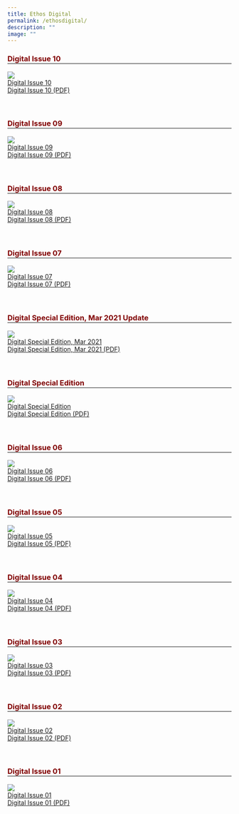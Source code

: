 ```yaml
---
title: Ethos Digital
permalink: /ethosdigital/
description: ""
image: ""
---
```

<style>
	.ethosdigital h3
	{
	color: maroon;
	border-bottom: 2px solid gray; 
	}
	
	</style>
	
<div class="ethosdigital">
<h3>Digital Issue 10</h3>
<img src="images/Ethos_Images/Ethos_Digital_Issue_10/EthosDigital_Issue_Mar23_Cov.jpg"><br>
	<a href="#">Digital Issue 10</a><br>
	<a href="#">Digital Issue 10 (PDF)</a>
</div>
<br><br>

<div class="ethosdigital">
<h3> Digital Issue 09</h3>
<img src="images/Ethos_Images/Ethos_Digital_Issue_09/EthosDigital_IssueNov22.jpg"><br>
	<a href="#">Digital Issue 09</a><br>
	<a href="#">Digital Issue 09 (PDF)</a>
</div>
<br><br>

<div class="ethosdigital">
<h3> Digital Issue 08</h3>
<img src="images/Ethos_Images/Ethos_Digital_Issue_08/EthosDigital_Issue08_Cover.jpg"><br>
	<a href="#">Digital Issue 08</a><br>
	<a href="#">Digital Issue 08 (PDF)</a>
</div>
<br><br>

<div class="ethosdigital">
<h3> Digital Issue 07</h3>
<img src="images/Ethos_Images/Ethos_Digital_Issue_07/EthosDigital_Issue_Sep21_Editorial1.jpg"><br>
	<a href="#">Digital Issue 07</a><br>
	<a href="#">Digital Issue 07 (PDF)</a>
</div>
<br><br>

<div class="ethosdigital">
<h3>Digital Special Edition, Mar 2021 Update</h3>
<img src="images/Ethos_Images/Ethos_Digital_Special_Mar2021/Ethos_Digital_Mar2021SpecialEd_Cover_compressed.jpg"><br>
	<a href="#">Digital Special Edition, Mar 2021</a><br>
	<a href="#">Digital Special Edition, Mar 2021 (PDF)</a>
</div>
<br><br>

<div class="ethosdigital">
<h3>Digital Special Edition</h3>
<img src="images/Ethos_Images/Ethos_Digital_Special_Edition/Cover_Ethos_SED_WEB.jpg"><br>
	<a href="#">Digital Special Edition</a><br>
	<a href="#">Digital Special Edition (PDF)</a>
</div>
<br><br>
<div class="ethosdigital">
<h3> Digital Issue 06</h3>
<img src="images/Ethos_Images/Ethos_Digital_Issue_06/Ethos_Digital_Jun2020_Coverv2-1.jpg"><br>
	<a href="#">Digital Issue 06</a><br>
	<a href="#">Digital Issue 06 (PDF)</a>
</div>
<br><br>
<div class="ethosdigital">
<h3> Digital Issue 05</h3>
<img src="images/Ethos_Images/Ethos_Digital_Issue_05/EthosDigital_IssueNov19_Cov.jpg"><br>
	<a href="#">Digital Issue 05</a><br>
	<a href="#">Digital Issue 05 (PDF)</a>
</div>
<br><br>
<div class="ethosdigital">
<h3> Digital Issue 04</h3>
<img src="images/Ethos_Images/Ethos_Digital_Issue_04/Ethos_Digital_Cover_WithoutQR.jpg"><br>
	<a href="#">Digital Issue 04</a><br>
	<a href="#">Digital Issue 04 (PDF)</a>
</div>
<br><br>
<div class="ethosdigital">
<h3> Digital Issue 03</h3>
<img src="images/Ethos_Images/Ethos_Digital_Issue_03/Ethosdigital_Issuesep18Cover.jpg"><br>
	<a href="#">Digital Issue 03</a><br>
	<a href="#">Digital Issue 03 (PDF)</a>
</div>
<br><br>
<div class="ethosdigital">
<h3> Digital Issue 02</h3>
<img src="images/Ethos_Images/Ethos_Digital_Issue_02/EthosDigitalIssue2.jpg"><br>
	<a href="#">Digital Issue 02</a><br>
	<a href="#">Digital Issue 02 (PDF)</a>
</div>
<br><br>
<div class="ethosdigital">
<h3> Digital Issue 01</h3>
<img src="images/Ethos_Images/Ethos_Digital_Issue_01/EthosDigital01.jpg"><br>
	<a href="#">Digital Issue 01</a><br>
	<a href="#">Digital Issue 01 (PDF)</a>
</div>
<br><br>
